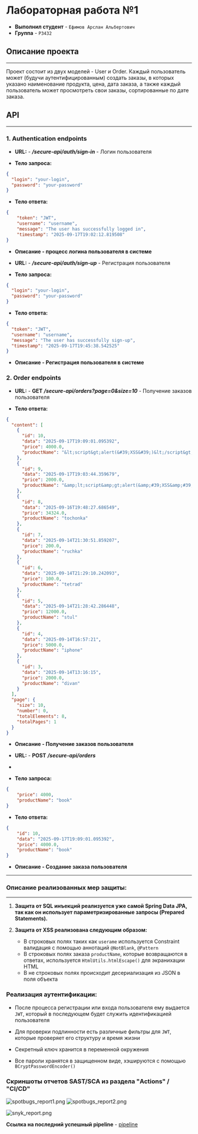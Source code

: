 # Лабораторная работа №1

- **Выполнил студент** - `Ефимов Арслан Альбертович`
- **Группа** - `P3432`

## Описание проекта
___

Проект состоит из двух моделей - User и Order. Каждый пользователь 
может (будучи аутентифицированным) создать заказы, в которых указано наименование продукта,
цена, дата заказа, а также каждый пользователь может просмотреть свои заказы, сортированные по дате заказа.


## API
___

### 1. Authentication endpoints

- **URL:** - _**/secure-api/auth/sign-in**_  - Логин пользователя


- **Тело запроса:**

```json
{
  "login": "your-login",
  "password": "your-password"
}
```

- **Тело ответа:**

```json
{
    "token": "JWT",
    "username": "username",
    "message": "The user has successfully logged in",
    "timestamp": "2025-09-17T19:02:12.819508"
}
```

- **Описание - процесс логина пользователя в системе** 


- **URL:** - _**/secure-api/auth/sign-up**_  - Регистрация пользователя


- **Тело запроса:**

```json
{
  "login": "your-login",
  "password": "your-password"
}
```

- **Тело ответа:**

```json
{
  "token": "JWT",
  "username": "username",
  "message": "The user has successfully sign-up",
  "timestamp": "2025-09-17T19:45:38.542525"
}
```

- **Описание - Регистрация пользователя в системе** 

### 2. Order endpoints

- **URL:** - **GET** _**/secure-api/orders?page=0&size=10**_  - Получение заказов пользователя


- **Тело ответа:**

```json
{
  "content": [
    {
      "id": 10,
      "data": "2025-09-17T19:09:01.095392",
      "price": 4000.0,
      "productName": "&lt;script&gt;alert(&#39;XSS&#39;)&lt;/script&gt;"
    },
    {
      "id": 9,
      "data": "2025-09-17T19:03:44.359679",
      "price": 2000.0,
      "productName": "&amp;lt;script&amp;gt;alert(&amp;#39;XSS&amp;#39;)&amp;lt;/script&amp;gt;"
    },
    {
      "id": 8,
      "data": "2025-09-16T19:48:27.686549",
      "price": 34324.0,
      "productName": "tochonka"
    },
    {
      "id": 7,
      "data": "2025-09-14T21:30:51.859207",
      "price": 200.0,
      "productName": "ruchka"
    },
    {
      "id": 6,
      "data": "2025-09-14T21:29:10.242093",
      "price": 100.0,
      "productName": "tetrad"
    },
    {
      "id": 5,
      "data": "2025-09-14T21:28:42.286448",
      "price": 12000.0,
      "productName": "stul"
    },
    {
      "id": 4,
      "data": "2025-09-14T16:57:21",
      "price": 5000.0,
      "productName": "iphone"
    },
    {
      "id": 3,
      "data": "2025-09-14T13:16:15",
      "price": 2000.0,
      "productName": "divan"
    }
  ],
  "page": {
    "size": 10,
    "number": 0,
    "totalElements": 8,
    "totalPages": 1
  }
}
```

- **Описание - Получение заказов пользователя**

- **URL:** - **POST** _**/secure-api/orders**_ 
- 
- **Тело запроса:**

```json
{
    "price": 4000,
    "productName": "book"
}
```

- **Тело ответа:**

```json
{
    "id": 10,
    "data": "2025-09-17T19:09:01.095392",
    "price": 4000.0,
    "productName": "book"
}
```

- **Описание - Создание заказа пользователя**

___

### Описание реализованных мер защиты:
___

1. **Защита от SQL инъекций реализуется уже самой Spring Data JPA, так как он использует параметризированные 
запросы (Prepared Statements).**
2. **Защита от XSS реализована следующим образом:**

   - В строковых полях таких как `userame` используется Constraint валидация с помощью аннотаций `@NotBlank`, `@Pattern`
   - В строковых полях заказа `productName`, которые возвращаются в ответах, используется `HtmlUtils.htmlEscape()` для экранихации HTML
   - В не строковых полях происходит десериализация из JSON в поля объекта

### Реализация аутентификации:

- После процесса регистрации или входа пользователя ему выдается `JWT`, который 
в последующем будет служить идентификацией пользователя

- Для проверки подлинности есть различные фильтры для `JWT`, которые проверяет его структуру и время жизни
- Секретный ключ хранится в переменной окружения
- Все пароли хранятся в защищенном виде, хэшируются с помощью `BCryptPasswordEncoder()`


### Скриншоты отчетов SAST/SCA из раздела "Actions" / "CI/CD"

![spotbugs_report1.png](src/main/resources/static/SpotBugs_report1.png)
![spotbugs_report2.png](src/main/resources/static/SpotBugs_report2.png)

![snyk_report.png](src/main/resources/static/Snyk_report.png)

**Ссылка на последний успешный pipeline** - [pipeline](https://github.com/ArslanEfimov/secure-api-lab1/actions/runs/17804164347)